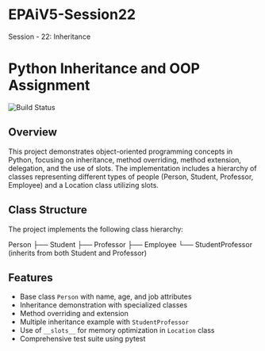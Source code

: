 # EPAiV5-Session22
Session - 22: Inheritance

# Python Inheritance and OOP Assignment
![Build Status](https://github.com/aravindchakravarti/EPAiV5-Session22/actions/workflows/python-app.yml/badge.svg)

## Overview

This project demonstrates object-oriented programming concepts in Python, focusing on inheritance, method overriding, method extension, delegation, and the use of slots. The implementation includes a hierarchy of classes representing different types of people (Person, Student, Professor, Employee) and a Location class utilizing slots.

## Class Structure

The project implements the following class hierarchy:

Person
├── Student
├── Professor
├── Employee
└── StudentProfessor (inherits from both Student and Professor)

## Features

- Base class `Person` with name, age, and job attributes
- Inheritance demonstration with specialized classes
- Method overriding and extension
- Multiple inheritance example with `StudentProfessor`
- Use of `__slots__` for memory optimization in `Location` class
- Comprehensive test suite using pytest
